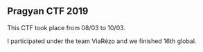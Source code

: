 ## Pragyan CTF 2019

This CTF took place from 08/03 to 10/03.

I participated under the team ViaRézo and we finished 16th global.

